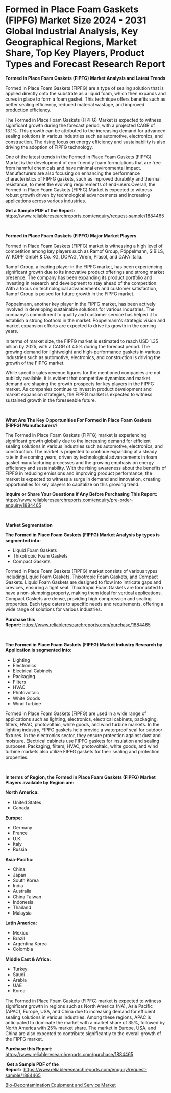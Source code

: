 <p><h1>Formed in Place Foam Gaskets (FIPFG) Market Size 2024 - 2031 Global Industrial Analysis, Key Geographical Regions, Market Share, Top Key Players, Product Types and Forecast Research Report</h1></p><p><strong>Formed in Place Foam Gaskets (FIPFG) Market Analysis and Latest Trends</strong></p>
<p><p>Formed in Place Foam Gaskets (FIPFG) are a type of sealing solution that is applied directly onto the substrate as a liquid foam, which then expands and cures in place to form a foam gasket. This technique offers benefits such as better sealing efficiency, reduced material wastage, and improved production efficiency.</p><p>The Formed in Place Foam Gaskets (FIPFG) Market is expected to witness significant growth during the forecast period, with a projected CAGR of 13.1%. This growth can be attributed to the increasing demand for advanced sealing solutions in various industries such as automotive, electronics, and construction. The rising focus on energy efficiency and sustainability is also driving the adoption of FIPFG technology.</p><p>One of the latest trends in the Formed in Place Foam Gaskets (FIPFG) Market is the development of eco-friendly foam formulations that are free from harmful chemicals and have minimal environmental impact. Manufacturers are also focusing on enhancing the performance characteristics of FIPFG gaskets, such as improved durability and thermal resistance, to meet the evolving requirements of end-users.Overall, the Formed in Place Foam Gaskets (FIPFG) Market is expected to witness robust growth driven by technological advancements and increasing applications across various industries.</p></p>
<p><strong>Get a Sample PDF of the Report:&nbsp;</strong> <a href="https://www.reliableresearchreports.com/enquiry/request-sample/1884465">https://www.reliableresearchreports.com/enquiry/request-sample/1884465</a></p>
<p>&nbsp;</p>
<p><strong>Formed in Place Foam Gaskets (FIPFG) Major Market Players</strong></p>
<p><p>Formed in Place Foam Gaskets (FIPFG) market is witnessing a high level of competition among key players such as Rampf Group, Pöppelmann, SIBILS, W. KÖPP GmbH & Co. KG, DOPAG, Virem, Prasol, and DAFA Italia. </p><p>Rampf Group, a leading player in the FIPFG market, has been experiencing significant growth due to its innovative product offerings and strong market presence. The company has been expanding its product portfolio and investing in research and development to stay ahead of the competition. With a focus on technological advancements and customer satisfaction, Rampf Group is poised for future growth in the FIPFG market.</p><p>Pöppelmann, another key player in the FIPFG market, has been actively involved in developing sustainable solutions for various industries. The company's commitment to quality and customer service has helped it to establish a strong foothold in the market. Pöppelmann's strategic vision and market expansion efforts are expected to drive its growth in the coming years.</p><p>In terms of market size, the FIPFG market is estimated to reach USD 1.35 billion by 2025, with a CAGR of 4.5% during the forecast period. The growing demand for lightweight and high-performance gaskets in various industries such as automotive, electronics, and construction is driving the growth of the FIPFG market.</p><p>While specific sales revenue figures for the mentioned companies are not publicly available, it is evident that competitive dynamics and market demand are shaping the growth prospects for key players in the FIPFG market. As companies continue to invest in product development and market expansion strategies, the FIPFG market is expected to witness sustained growth in the foreseeable future.</p></p>
<p>&nbsp;</p>
<p><strong>What Are The Key Opportunities For Formed in Place Foam Gaskets (FIPFG) Manufacturers?</strong></p>
<p><p>The Formed in Place Foam Gaskets (FIPFG) market is experiencing significant growth globally due to the increasing demand for efficient sealing solutions in various industries such as automotive, electronics, and construction. The market is projected to continue expanding at a steady rate in the coming years, driven by technological advancements in foam gasket manufacturing processes and the growing emphasis on energy efficiency and sustainability. With the rising awareness about the benefits of FIPFG in reducing emissions and improving product performance, the market is expected to witness a surge in demand and innovation, creating opportunities for key players to capitalize on this growing trend.</p></p>
<p><strong>Inquire or Share Your Questions If Any Before Purchasing This Report:</strong> <a href="https://www.reliableresearchreports.com/enquiry/pre-order-enquiry/1884465">https://www.reliableresearchreports.com/enquiry/pre-order-enquiry/1884465</a></p>
<p>&nbsp;</p>
<p><strong>Market Segmentation</strong></p>
<p><strong>The Formed in Place Foam Gaskets (FIPFG) Market Analysis by types is segmented into:</strong></p>
<p><ul><li>Liquid Foam Gaskets</li><li>Thixotropic Foam Gaskets</li><li>Compact Gaskets</li></ul></p>
<p><p>Formed in Place Foam Gaskets (FIPFG) market consists of various types including Liquid Foam Gaskets, Thixotropic Foam Gaskets, and Compact Gaskets. Liquid Foam Gaskets are designed to flow into intricate gaps and crevices, ensuring a tight seal. Thixotropic Foam Gaskets are formulated to have a non-slumping property, making them ideal for vertical applications. Compact Gaskets are dense, providing high compression and sealing properties. Each type caters to specific needs and requirements, offering a wide range of solutions for various industries.</p></p>
<p><strong>Purchase this Report:&nbsp;</strong><a href="https://www.reliableresearchreports.com/purchase/1884465">https://www.reliableresearchreports.com/purchase/1884465</a></p>
<p>&nbsp;</p>
<p><strong>The Formed in Place Foam Gaskets (FIPFG) Market Industry Research by Application is segmented into:</strong></p>
<p><ul><li>Lighting</li><li>Electronics</li><li>Electrical Cabinets</li><li>Packaging</li><li>Filters</li><li>HVAC</li><li>Photovoltaic</li><li>White Goods</li><li>Wind Turbine</li></ul></p>
<p><p>Formed in Place Foam Gaskets (FIPFG) are used in a wide range of applications such as lighting, electronics, electrical cabinets, packaging, filters, HVAC, photovoltaic, white goods, and wind turbine markets. In the lighting industry, FIPFG gaskets help provide a waterproof seal for outdoor fixtures. In the electronics sector, they ensure protection against dust and moisture. Electrical cabinets use FIPFG gaskets for insulation and sealing purposes. Packaging, filters, HVAC, photovoltaic, white goods, and wind turbine markets also utilize FIPFG gaskets for their sealing and protection properties.</p></p>
<p>&nbsp;</p>
<p><strong>In terms of Region, the Formed in Place Foam Gaskets (FIPFG) Market Players available by Region are:</strong></p>
<p>
    <p> <strong> North America: </strong>
        <ul>
            <li>United States</li>
            <li>Canada</li>
        </ul>
        </p> 
    <p> <strong> Europe: </strong>
        <ul>
            <li>Germany</li>
            <li>France</li>
            <li>U.K.</li>
            <li>Italy</li>
            <li>Russia</li>
        </ul>
        </p> 
    <p> <strong> Asia-Pacific: </strong>
        <ul>
            <li>China</li>
            <li>Japan</li>
            <li>South Korea</li>
            <li>India</li>
            <li>Australia</li>
            <li>China Taiwan</li>
            <li>Indonesia</li>
            <li>Thailand</li>
            <li>Malaysia</li>
        </ul>
        </p> 
    <p> <strong> Latin America: </strong>
        <ul>
            <li>Mexico</li>
            <li>Brazil</li>
            <li>Argentina Korea</li>
            <li>Colombia</li>
        </ul>
        </p> 
    <p> <strong> Middle East & Africa: </strong>
        <ul>
            <li>Turkey</li>
            <li>Saudi</li>
            <li>Arabia</li>
            <li>UAE</li>
            <li>Korea</li>
        </ul>
    </p>
    </p>
<p><p>The Formed in Place Foam Gaskets (FIPFG) market is expected to witness significant growth in regions such as North America (NA), Asia Pacific (APAC), Europe, USA, and China due to increasing demand for efficient sealing solutions in various industries. Among these regions, APAC is anticipated to dominate the market with a market share of 35%, followed by North America with 25% market share. The market in Europe, USA, and China are also expected to contribute significantly to the overall growth of the FIPFG market.</p></p>
<p><strong>Purchase this Report: </strong><a href="https://www.reliableresearchreports.com/purchase/1884465">https://www.reliableresearchreports.com/purchase/1884465</a></p>
<p>&nbsp;<strong>Get a Sample PDF of the Report:&nbsp;&nbsp;</strong><a href="https://www.reliableresearchreports.com/enquiry/request-sample/1884465">https://www.reliableresearchreports.com/enquiry/request-sample/1884465</a></p>
<p><strong></strong></p>
<p><p><a href="https://changeable-paste-463.notion.site/Bio-Decontamination-Equipment-and-Service-Market-Provides-a-Comprehensive-Analysis-Including-a-Macro-744fbb18b7b845bd8c74679ed0a5c77e">Bio-Decontamination Equipment and Service Market</a></p></p>